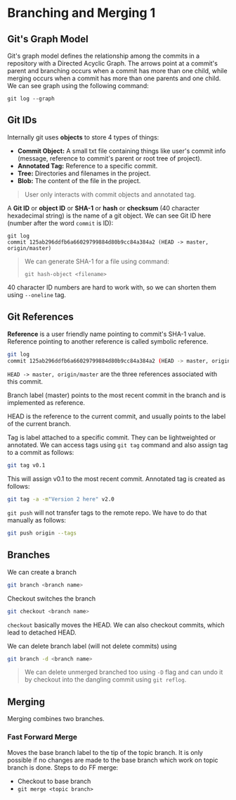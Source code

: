 # Branching and Merging 1

## Git's Graph Model

Git's graph model defines the relationship among the commits in a repository with a Directed Acyclic Graph. The arrows point at a commit's parent and branching occurs when a commit has more than one child, while merging occurs when a commit has more than one parents and one child. We can see graph using the following command:

```shell
git log --graph
```

## Git IDs

Internally git uses **objects** to store 4 types of things:

- **Commit Object:** A small txt file containing things like user's commit info (message, reference to commit's parent or root tree of project).
- **Annotated Tag:** Reference to a specific commit.
- **Tree:** Directories and filenames in the project.
- **Blob:** The content of the file in the project.

> User only interacts with commit objects and annotated tag.

A **Git ID** or **object ID** or **SHA-1** or **hash** or **checksum** (40 character hexadecimal string) is the name of a git object. We can see Git ID here (number after the word `commit` is ID):

```shell
git log
commit 125ab296ddfb6a66029799884d80b9cc84a384a2 (HEAD -> master, origin/master)
```

> We can generate SHA-1 for a file using command:
>
> ```shell
> git hash-object <filename>
> ```

40 character ID numbers are hard to work with, so we can shorten them using `--oneline` tag. 

## Git References

**Reference** is a user friendly name pointing to commit's SHA-1 value. Reference pointing to another reference is called symbolic reference.

```sh
git log
commit 125ab296ddfb6a66029799884d80b9cc84a384a2 (HEAD -> master, origin/master)
```

`HEAD -> master, origin/master` are the three references associated with this commit. 

Branch label (master) points to the most recent commit in the branch and is implemented as reference. 

HEAD is the reference to the current commit, and usually points to the label of the current branch.

Tag is label attached to a specific commit. They can be lightweighted or annotated. We can access tags using `git tag` command and also assign tag to a commit as follows:

```sh
git tag v0.1
```

This will assign v0.1 to the most recent commit. Annotated tag is created as follows:

```sh
git tag -a -m"Version 2 here" v2.0
```

`git push` will not transfer tags to the remote repo. We have to do that manually as follows:

```sh
git push origin --tags
```

## Branches

We can create a branch 

```sh
git branch <branch name>
```

Checkout switches the branch

```sh
git checkout <branch name>
```

`checkout` basically moves the HEAD. We can also checkout commits, which lead to detached HEAD.

We can delete branch label (will not delete commits) using

```sh
git branch -d <branch name>
```

> We can delete unmerged branched too using `-D` flag and can undo it by checkout into the dangling commit using `git reflog`.

## Merging

Merging combines two branches. 

### Fast Forward Merge

 Moves the base branch label to the tip of the topic branch. It is only possible if no changes are made to the base branch which work on topic branch is done. Steps to do FF merge:

- Checkout to base branch
- `git merge <topic branch>`
